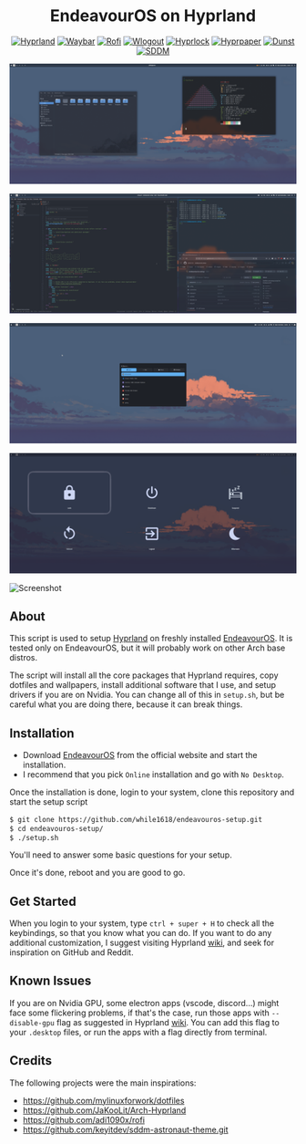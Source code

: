 <h1 align="center">EndeavourOS on Hyprland</h1>

<p align="center">
  <a href="https://github.com/hyprwm/Hyprland" target="_blank"><img alt="Hyprland" src="https://img.shields.io/badge/hyprland-F8BBD0?style=for-the-badge"></a>
  <a href="https://github.com/Alexays/Waybar" target="_blank"><img alt="Waybar" src="https://img.shields.io/badge/waybar-E1C6E7?style=for-the-badge"></a>
  <a href="https://github.com/lbonn/rofi" target="_blank"><img alt="Rofi" src="https://img.shields.io/badge/rofi-FFC09F?style=for-the-badge"></a>
  <a href="https://github.com/ArtsyMacaw/wlogout" target="_blank"><img alt="Wlogout" src="https://img.shields.io/badge/wlogout-FEEF93?style=for-the-badge"></a>
  <a href="https://github.com/hyprwm/hyprlock" target="_blank"><img alt="Hyprlock" src="https://img.shields.io/badge/hyprlock-FCF5C7?style=for-the-badge"></a>
  <a href="https://github.com/hyprwm/hyprpaper" target="_blank"><img alt="Hyprpaper" src="https://img.shields.io/badge/hyprpaper-A0CED9?style=for-the-badge"></a>
  <a href="https://github.com/dunst-project/dunst" target="_blank"><img alt="Dunst" src="https://img.shields.io/badge/dunst-B5EAD7?style=for-the-badge"></a>
  <a href="https://github.com/sddm/sddm" target="_blank"><img alt="SDDM" src="https://img.shields.io/badge/sddm-ADF7B6?style=for-the-badge"></a>
</p>

![Screenshot](/screenshots/screenshot_1.png?raw=true)

![Screenshot](/screenshots/screenshot_2.png?raw=true)

![Screenshot](/screenshots/screenshot_3.png?raw=true)

![Screenshot](/screenshots/screenshot_4.png?raw=true)

![Screenshot](/screenshots/screenshot_5.png?raw=true)

## About

This script is used to setup [Hyprland](https://hyprland.org/) on freshly installed [EndeavourOS](https://endeavouros.com/). It is tested only on EndeavourOS, but it will probably work on other Arch base distros.

The script will install all the core packages that Hyprland requires, copy dotfiles and wallpapers, install additional software that I use, and setup drivers if you are on Nvidia. You can change all of this in `setup.sh`, but be careful what you are doing there, because it can break things. 

## Installation
- Download [EndeavourOS](https://endeavouros.com/) from the official website and start the installation.
- I recommend that you pick `Online` installation and go with `No Desktop`.

Once the installation is done, login to your system, clone this repository and start the setup script

``` 
$ git clone https://github.com/while1618/endeavouros-setup.git 
$ cd endeavouros-setup/ 
$ ./setup.sh
```

You'll need to answer some basic questions for your setup.

Once it's done, reboot and you are good to go.

## Get Started

When you login to your system, type `ctrl + super + H` to check all the keybindings, so that you know what you can do. If you want to do any additional customization, I suggest visiting Hyprland [wiki](https://wiki.hyprland.org/), and seek for inspiration on GitHub and Reddit.

## Known Issues

If you are on Nvidia GPU, some electron apps (vscode, discord...) might face some flickering problems, if that's the case, run those apps with `--disable-gpu` flag as suggested in Hyprland [wiki](https://wiki.hyprland.org/Nvidia/#flickering-in-electron--cef-apps). You can add this flag to your `.desktop` files, or run the apps with a flag directly from terminal.

## Credits

The following projects were the main inspirations:
- https://github.com/mylinuxforwork/dotfiles
- https://github.com/JaKooLit/Arch-Hyprland
- https://github.com/adi1090x/rofi
- https://github.com/keyitdev/sddm-astronaut-theme.git
